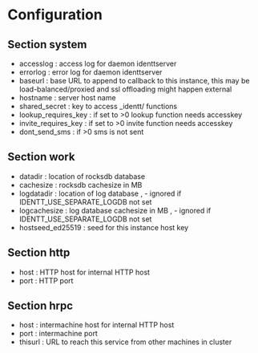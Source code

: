 # Configuration

## Section system

- accesslog : access log for daemon identtserver
- errorlog : error log for daemon identtserver
- baseurl : base URL to append to callback to this instance, this may be load-balanced/proxied and ssl offloading might happen external
- hostname : server host name
- shared_secret : key to access _identt/ functions
- lookup_requires_key : if set to >0 lookup function needs accesskey
- invite_requires_key : if set to >0 invite function needs accesskey
- dont_send_sms : if >0 sms is not sent 

## Section work

- datadir : location of rocksdb database
- cachesize : rocksdb cachesize in MB
- logdatadir : location of log database , - ignored if IDENTT_USE_SEPARATE_LOGDB not set
- logcachesize : log database cachesize in MB , - ignored if IDENTT_USE_SEPARATE_LOGDB not set
- hostseed_ed25519 : seed for this instance host key

## Section http

- host : HTTP host for internal HTTP host
- port : HTTP port

## Section hrpc 

- host : intermachine host for internal HTTP host
- port : intermachine port
- thisurl : URL to reach this service from other machines in cluster
